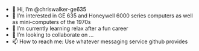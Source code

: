 - 👋 Hi, I’m @chriswalker-ge635
- 👀 I’m interested in GE 635 and Honeywell 6000 series computers as well as mini-computers of the 1970s
- 🌱 I’m currently learning relax after a fun career
- 💞️ I’m looking to collaborate on ...
- 📫 How to reach me: Use whatever messaging service github provides

<!---
chriswalker-ge635/chriswalker-ge635 is a ✨ special ✨ repository because its `README.md` (this file) appears on your GitHub profile.
You can click the Preview link to take a look at your changes.
--->
